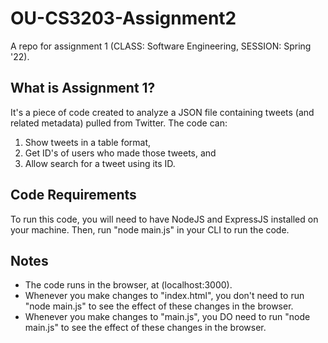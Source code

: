 # OU-CS3203-Assignment2
A repo for assignment 1 (CLASS: Software Engineering, SESSION: Spring '22).

## What is Assignment 1?
It's a piece of code created to analyze a JSON file containing tweets (and related metadata) pulled from Twitter.
The code can:
  1)  Show tweets in a table format,
  2)  Get ID's of users who made those tweets, and
  3)  Allow search for a tweet using its ID.

## Code Requirements
To run this code, you will need to have NodeJS and ExpressJS installed on your machine. Then, run "node main.js" in your CLI to run the code.

## Notes
  * The code runs in the browser, at (localhost:3000).
  * Whenever you make changes to "index.html", you don't need to run "node main.js" to see the effect of these changes in the browser.
  * Whenever you make changes to "main.js",    you DO    need to run "node main.js" to see the effect of these changes in the browser.
